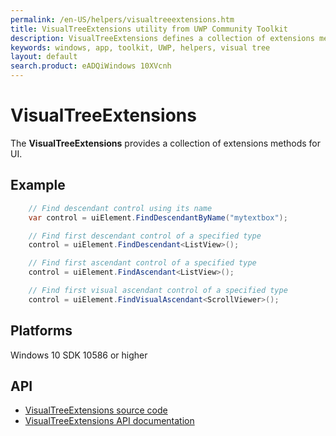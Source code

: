 ```yaml
---
permalink: /en-US/helpers/visualtreeextensions.htm
title: VisualTreeExtensions utility from UWP Community Toolkit
description: VisualTreeExtensions defines a collection of extensions methods for UI
keywords: windows, app, toolkit, UWP, helpers, visual tree
layout: default
search.product: eADQiWindows 10XVcnh
---
```


# VisualTreeExtensions
The **VisualTreeExtensions** provides a collection of extensions methods for UI.

## Example

```C#
	// Find descendant control using its name
	var control = uiElement.FindDescendantByName("mytextbox");

	// Find first descendant control of a specified type
	control = uiElement.FindDescendant<ListView>();

	// Find first ascendant control of a specified type
	control = uiElement.FindAscendant<ListView>();

	// Find first visual ascendant control of a specified type
	control = uiElement.FindVisualAscendant<ScrollViewer>();

```

## Platforms
Windows 10 SDK 10586 or higher

## API
* [VisualTreeExtensions source code](https://github.com/Microsoft/UWPCommunityToolkit/blob/master/Microsoft.Toolkit.Uwp.UI/Extensions/VisualTreeExtensions.cs)
* [VisualTreeExtensions API documentation](../api/Microsoft_Toolkit_Uwp_UI_VisualTreeExtensions.htm)

